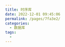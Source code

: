 ```yaml
---
title: 时序库
date: 2022-12-01 09:45:06
permalink: /pages/7fa3e2/
categories:
  - 数据库
tags:
  - 
---
```

